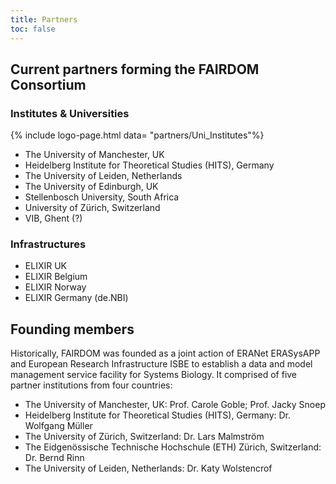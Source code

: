 ```yaml
---
title: Partners
toc: false
---
```


## Current partners forming the FAIRDOM Consortium   

### Institutes & Universities   

{% include logo-page.html data= "partners/Uni_Institutes"%}

* The University of Manchester, UK
* Heidelberg Institute for Theoretical Studies (HITS), Germany 
* The University of Leiden, Netherlands
* The University of Edinburgh, UK
* Stellenbosch University, South Africa
* University of Zürich, Switzerland
* VIB, Ghent (?)
  
### Infrastructures

* ELIXIR UK 
* ELIXIR Belgium
* ELIXIR Norway
* ELIXIR Germany (de.NBI)

## Founding members

Historically, FAIRDOM was founded as a joint action of ERANet ERASysAPP and European Research Infrastructure ISBE to establish a data and model management service facility for Systems Biology. It comprised of five partner institutions from four countries:

* The University of Manchester, UK: Prof. Carole Goble; Prof. Jacky Snoep
* Heidelberg Institute for Theoretical Studies (HITS), Germany: Dr. Wolfgang Müller
* The University of Zürich, Switzerland: Dr. Lars Malmström
* The Eidgenössische Technische Hochschule (ETH) Zürich, Switzerland: Dr. Bernd Rinn
* The University of Leiden, Netherlands: Dr. Katy Wolstencrof
